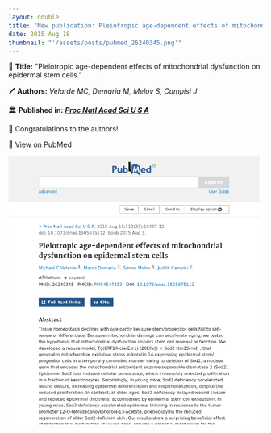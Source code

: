 ```yaml
---
layout: double
title: "New publication: Pleiotropic age-dependent effects of mitochondrial dysfunction on epidermal stem cells"
date: 2015 Aug 18
thumbnail: "'/assets/posts/pubmed_26240345.png'"
---
```

📖 <strong>Title:</strong> "Pleiotropic age-dependent effects of mitochondrial dysfunction on epidermal stem cells."  

🖊️ <strong>Authors:</strong> <em>Velarde MC, Demaria M, Melov S, Campisi J</em>  

🏛️ <strong>Published in:</strong> <em><strong><ins>Proc Natl Acad Sci U S A</ins></strong></em>  

🎉 Congratulations to the authors!  

🔗 <a href="https://pubmed.ncbi.nlm.nih.gov/26240345/">View on PubMed</a>  

![Publication Image](/assets/posts/pubmed_26240345.png)
